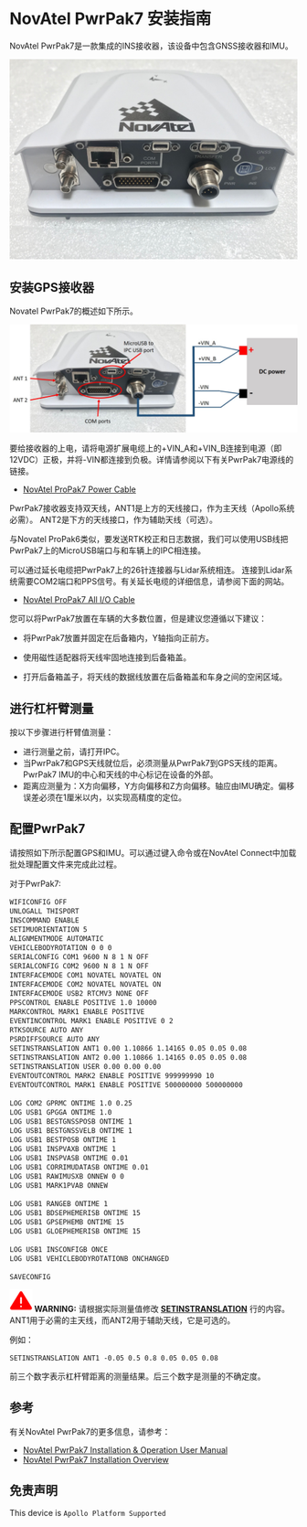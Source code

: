 # NovAtel PwrPak7 安装指南

NovAtel PwrPak7是一款集成的INS接收器，该设备中包含GNSS接收器和IMU。

![novatel_pp7](images/pp7_pic.jpg)

## 安装GPS接收器

Novatel PwrPak7的概述如下所示。

![pp7_poweron](images/pp7_power.jpg)

要给接收器的上电，请将电源扩展电缆上的+VIN_A和+VIN_B连接到电源（即12VDC）正极，并将-VIN都连接到负极。详情请参阅以下有关PwrPak7电源线的链接。

* [NovAtel ProPak7 Power Cable](https://docs.novatel.com/OEM7/Content/Technical_Specs_Receiver/PwrPak7_Power_Cable.htm)

PwrPak7接收器支持双天线，ANT1是上方的天线接口，作为主天线（Apollo系统必需）。 ANT2是下方的天线接口，作为辅助天线（可选）。

与Novatel ProPak6类似，要发送RTK校正和日志数据，我们可以使用USB线把PwrPak7上的MicroUSB端口与和车辆上的IPC相连接。

可以通过延长电缆把PwrPak7上的26针连接器与Lidar系统相连。
连接到Lidar系统需要COM2端口和PPS信号。有关延长电缆的详细信息，请参阅下面的网站。

* [NovAtel ProPak7 All I/O Cable](https://docs.novatel.com/OEM7/Content/Technical_Specs_Receiver/PwrPak7_All_IO_Cable.htm?tocpath=Specifications%7CPwrPak7%20Technical%20Specifications%7C_____11)

您可以将PwrPak7放置在车辆的大多数位置，但是建议您遵循以下建议：

- 将PwrPak7放置并固定在后备箱内，Y轴指向正前方。

- 使用磁性适配器将天线牢固地连接到后备箱盖。

- 打开后备箱盖子，将天线的数据线放置在后备箱盖和车身之间的空闲区域。

## 进行杠杆臂测量

按以下步骤进行杆臂值测量：

* 进行测量之前，请打开IPC。
* 当PwrPak7和GPS天线就位后，必须测量从PwrPak7到GPS天线的距离。PwrPak7 IMU的中心和天线的中心标记在设备的外部。
* 距离应测量为：X方向偏移，Y方向偏移和Z方向偏移。轴应由IMU确定。偏移误差必须在1厘米以内，以实现高精度的定位。

## 配置PwrPak7

请按照如下所示配置GPS和IMU。可以通过键入命令或在NovAtel Connect中加载批处理配置文件来完成此过程。

对于PwrPak7:

```
WIFICONFIG OFF
UNLOGALL THISPORT
INSCOMMAND ENABLE
SETIMUORIENTATION 5
ALIGNMENTMODE AUTOMATIC
VEHICLEBODYROTATION 0 0 0
SERIALCONFIG COM1 9600 N 8 1 N OFF
SERIALCONFIG COM2 9600 N 8 1 N OFF
INTERFACEMODE COM1 NOVATEL NOVATEL ON
INTERFACEMODE COM2 NOVATEL NOVATEL ON
INTERFACEMODE USB2 RTCMV3 NONE OFF
PPSCONTROL ENABLE POSITIVE 1.0 10000
MARKCONTROL MARK1 ENABLE POSITIVE
EVENTINCONTROL MARK1 ENABLE POSITIVE 0 2
RTKSOURCE AUTO ANY
PSRDIFFSOURCE AUTO ANY
SETINSTRANSLATION ANT1 0.00 1.10866 1.14165 0.05 0.05 0.08
SETINSTRANSLATION ANT2 0.00 1.10866 1.14165 0.05 0.05 0.08
SETINSTRANSLATION USER 0.00 0.00 0.00
EVENTOUTCONTROL MARK2 ENABLE POSITIVE 999999990 10
EVENTOUTCONTROL MARK1 ENABLE POSITIVE 500000000 500000000

LOG COM2 GPRMC ONTIME 1.0 0.25
LOG USB1 GPGGA ONTIME 1.0
LOG USB1 BESTGNSSPOSB ONTIME 1
LOG USB1 BESTGNSSVELB ONTIME 1
LOG USB1 BESTPOSB ONTIME 1
LOG USB1 INSPVAXB ONTIME 1
LOG USB1 INSPVASB ONTIME 0.01
LOG USB1 CORRIMUDATASB ONTIME 0.01
LOG USB1 RAWIMUSXB ONNEW 0 0
LOG USB1 MARK1PVAB ONNEW

LOG USB1 RANGEB ONTIME 1
LOG USB1 BDSEPHEMERISB ONTIME 15
LOG USB1 GPSEPHEMB ONTIME 15
LOG USB1 GLOEPHEMERISB ONTIME 15

LOG USB1 INSCONFIGB ONCE
LOG USB1 VEHICLEBODYROTATIONB ONCHANGED

SAVECONFIG
```

**![warning_icon](images/warning_icon.png) WARNING:** 请根据实际测量值修改 **<u>SETINSTRANSLATION</u>** 行的内容。ANT1用于必需的主天线，而ANT2用于辅助天线，它是可选的。

例如：

```
SETINSTRANSLATION ANT1 -0.05 0.5 0.8 0.05 0.05 0.08
```

前三个数字表示杠杆臂距离的测量结果。后三个数字是测量的不确定度。

## 参考

有关NovAtel PwrPak7的更多信息，请参考：
* [NovAtel PwrPak7 Installation & Operation User Manual](https://docs.novatel.com/OEM7/Content/PDFs/PwrPak7_Install_Ops_Manual.pdf)
* [NovAtel PwrPak7 Installation Overview](https://docs.novatel.com/OEM7/Content/PwrPak_Install/PwrPak7_Install_Overview.htm?TocPath=Installation%7CPwrPak7%20Installation%7C_____4)

## 免责声明

This device is `Apollo Platform Supported`
